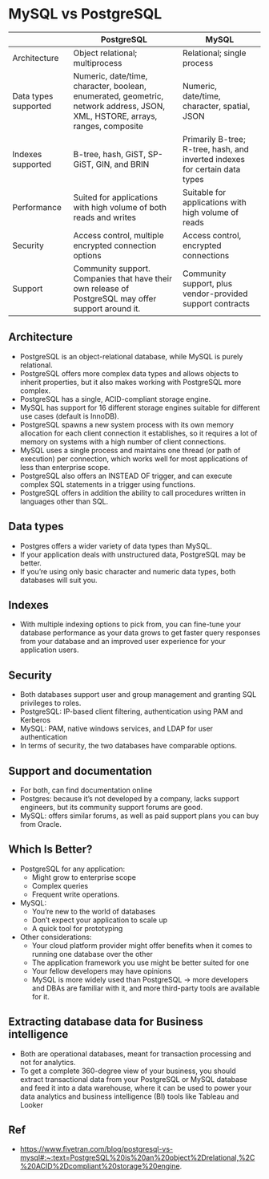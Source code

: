 # MySQL vs PostgreSQL

|                      | PostgreSQL                                                                                                                   | MySQL                                                                       |
|----------------------|------------------------------------------------------------------------------------------------------------------------------|-----------------------------------------------------------------------------|
| Architecture         | Object relational; multiprocess                                                                                              | Relational; single process                                                  |
| Data types supported | Numeric, date/time, character, boolean, enumerated, geometric, network address, JSON, XML, HSTORE, arrays, ranges, composite | Numeric, date/time, character, spatial, JSON                                |
| Indexes supported    | B-tree, hash, GiST, SP-GiST, GIN, and BRIN                                                                                   | Primarily B-tree; R-tree, hash, and inverted indexes for certain data types |
| Performance          | Suited for applications with high volume of both reads and writes                                                            | Suitable for applications with high volume of reads                         |
| Security             | Access control, multiple encrypted connection options                                                                        | Access control, encrypted connections                                       |
| Support              | Community support. Companies that have their own release of PostgreSQL may offer support around it.                          | Community support, plus vendor-provided support contracts                   |

## Architecture
- PostgreSQL is an object-relational database, while MySQL is purely relational.
- PostgreSQL offers more complex data types and allows objects to inherit properties, but it also makes working with PostgreSQL more complex.
- PostgreSQL has a single, ACID-compliant storage engine.
- MySQL has support for 16 different storage engines suitable for different use cases (default is InnoDB).
- PostgreSQL spawns a new system process with its own memory allocation for each client connection it establishes, so it requires a lot of memory on systems with a high number of client connections.
- MySQL uses a single process and maintains one thread (or path of execution) per connection, which works well for most applications of less than enterprise scope.
- PostgreSQL also offers an INSTEAD OF trigger, and can execute complex SQL statements in a trigger using functions.
- PostgreSQL offers in addition the ability to call procedures written in languages other than SQL.
## Data types
- Postgres offers a wider variety of data types than MySQL.
- If your application deals with unstructured data, PostgreSQL may be better.
- If you’re using only basic character and numeric data types, both databases will suit you.
## Indexes
- With multiple indexing options to pick from, you can fine-tune your database performance as your data grows to get faster query responses from your database and an improved user experience for your application users.
## Security
- Both databases support user and group management and granting SQL privileges to roles.
- PostgreSQL: IP-based client filtering, authentication using PAM and Kerberos
- MySQL: PAM, native windows services, and LDAP for user authentication
- In terms of security, the two databases have comparable options.
## Support and documentation
- For both, can find documentation online
- Postgres: because it’s not developed by a company, lacks support engineers, but its community support forums are good.
- MySQL: offers similar forums, as well as paid support plans you can buy from Oracle.
## Which Is Better?
- PostgreSQL for any application:
  - Might grow to enterprise scope
  - Complex queries
  - Frequent write operations.
- MySQL: 
  - You’re new to the world of databases
  - Don’t expect your application to scale up
  - A quick tool for prototyping
- Other considerations:
  - Your cloud platform provider might offer benefits when it comes to running one database over the other
  - The application framework you use might be better suited for one
  - Your fellow developers may have opinions
  - MySQL is more widely used than PostgreSQL -> more developers and DBAs are familiar with it, and more third-party tools are available for it.
## Extracting database data for Business intelligence
- Both are operational databases, meant for transaction processing and not for analytics.
- To get a complete 360-degree view of your business, you should extract transactional data from your PostgreSQL or MySQL database and feed it into a data warehouse, where it can be used to power your data analytics and business intelligence (BI) tools like Tableau and Looker
## Ref
- https://www.fivetran.com/blog/postgresql-vs-mysql#:~:text=PostgreSQL%20is%20an%20object%2Drelational,%2C%20ACID%2Dcompliant%20storage%20engine.